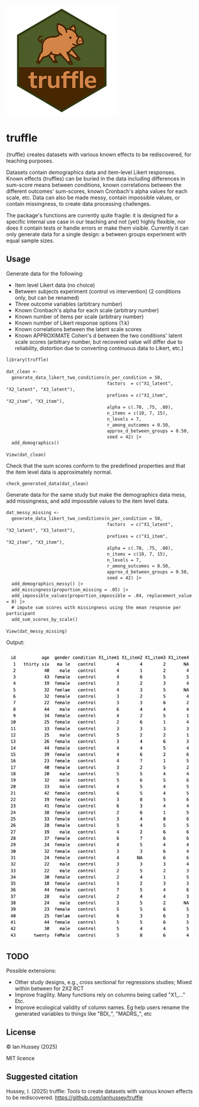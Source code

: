 ![](./man/figures/hex_small.png)

# truffle

{truffle} creates datasets with various known effects to be rediscovered, for teaching purposes. 

Datasets contain demographics data and item-level Likert responses. Known effects (truffles) can be buried in the data including differences in sum-score means between conditions, known correlations between the different outcomes' sum-scores, known Cronbach's alpha values for each scale, etc. Data can also be made messy, contain impossible values, or contain missingness, to create data processing challenges.

The package's functions are currently quite fragile: it is designed for a specific internal use case in our teaching and not (yet) highly flexible, nor does it contain tests or handle errors or make them visible. Currently it can only generate data for a single design: a between groups experiment with equal sample sizes.



## Usage

Generate data for the following:

- Item level Likert data (no choice)
- Between subjects experiment (control vs intervention) (2 conditions only, but can be renamed)
- Three outcome variables (arbitrary number)
- Known Cronbach's alpha for each scale (arbitrary number)
- Known number of items per scale (arbitrary number)
- Known number of Likert response options (1:k)
- Known correlations between the latent scale scores
- Known APPROXIMATE Cohen's d between the two conditions' latent scale scores (arbitrary number, but recovered value will differ due to reliability, distortion due to converting continuous data to Likert, etc.)

```{r}
library(truffle)

dat_clean <- 
  generate_data_likert_two_conditions(n_per_condition = 50,
                                      factors  = c("X1_latent", "X2_latent", "X3_latent"),
                                      prefixes = c("X1_item", "X2_item", "X3_item"),
                                      alpha = c(.70, .75, .80),
                                      n_items = c(10, 7, 15),
                                      n_levels = 7,
                                      r_among_outcomes = 0.50,
                                      approx_d_between_groups = 0.50,
                                      seed = 42) |>
  add_demographics() 

View(dat_clean)
```



Check that the sum scores conform to the predefined properties and that the item level data is approximately normal.

```{r}
check_generated_data(dat_clean)
```



Generate data for the same study but make the demographics data mess, add missingness, and add impossible values to the item level data.

```{r}
dat_messy_missing <- 
  generate_data_likert_two_conditions(n_per_condition = 50,
                                      factors  = c("X1_latent", "X2_latent", "X3_latent"),
                                      prefixes = c("X1_item", "X2_item", "X3_item"),
                                      alpha = c(.70, .75, .80),
                                      n_items = c(10, 7, 15),
                                      n_levels = 7,
                                      r_among_outcomes = 0.50,
                                      approx_d_between_groups = 0.50,
                                      seed = 42) |>
  add_demographics_messy() |>
  add_missingness(proportion_missing = .05) |>
  add_impossible_values(proportion_impossible = .04, replacement_value = 8) |>
  # impute sum scores with missingness using the mean response per participant
  add_sum_scores_by_scale() 

View(dat_messy_missing)
```

Output:

![](./man/figures/output.png)



## TODO

Possible extensions:

- Other study designs, e.g., cross sectional for regressions studies; Mixed within between for 2X2 RCT
- Improve fragility. Many functions rely on columns being called "X1_..." Etc.
- Improve ecological validity of column names. Eg help users rename the generated variables to things like "BDI\_", "MADRS\_", etc



## License

© Ian Hussey (2025)

MIT licence

## Suggested citation
Hussey, I. (2025) truffle: Tools to create datasets with various known effects to be rediscovered. https://github.com/ianhussey/truffle
